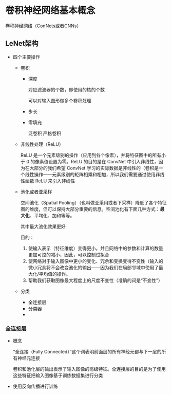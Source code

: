 # 卷积神经网络基本概念

卷积神经网络（ConNets或者CNNs）

## LeNet架构

* 四个主要操作

  * 卷积

    * 深度

      对应滤波器的个数，即使用的核的个数

      可以对输入图形做多个卷积处理

    * 步长

    * 零填充

      泛卷积		严格卷积

  * 非线性处理（ReLU）

    ReLU 是一个元素级别的操作（应用到各个像素），并将特征图中的所有小于 0 的像素值设置为零。ReLU 的目的是在 ConvNet 中引入非线性，因为在大部分的我们希望 ConvNet 学习的实际数据是非线性的（卷积是一个线性操作——元素级别的矩阵相乘和相加，所以我们需要通过使用非线性函数 ReLU 来引入非线性

  * 池化或者亚采样

    空间池化（Spatial Pooling）（也叫做亚采用或者下采样）降低了各个特征图的维度，但可以保持大部分重要的信息。空间池化有下面几种方式：**最大化**、平均化、加和等等。

    其中最大池化效果更好

    目的：

    1. 使输入表示（特征维度）变得更小，并且网络中的参数和计算的数量更加可控的减小，因此，可以控制过拟合
    2. 使网络对于输入图像中更小的变化、冗余和变换变得不变性（输入的微小冗余将不会改变池化的输出——因为我们在局部邻域中使用了最大化/平均值的操作。
    3. 帮助我们获取图像最大程度上的尺度不变性（准确的词是“不变性”）

  * 分类

    * 全连接层
    * 分类器
    * ​

### 全连接层

* 概念

  ​“全连接（Fully Connected）”这个词表明前面层的所有神经元都与下一层的所有神经元连接

  ​卷积和池化层的输出表示了输入图像的高级特征。全连接层的目的是为了使用这些特征把输入图像基于训练数据集进行分类

* 使用反向传播进行训练

